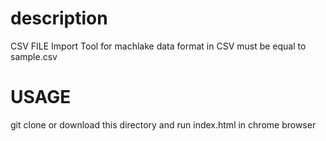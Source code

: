 # description
CSV FILE Import Tool for machlake
data format in CSV must be equal to sample.csv

# USAGE
git clone or download this directory and run index.html in chrome browser
